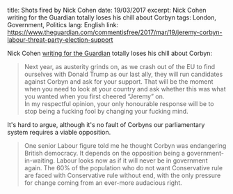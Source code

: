 title: Shots fired by Nick Cohen
date: 19/03/2017
excerpt: Nick Cohen writing for the Guardian totally loses his chill about Corbyn
tags: London, Government, Politics
lang: English
link: https://www.theguardian.com/commentisfree/2017/mar/19/jeremy-corbyn-labour-threat-party-election-support

Nick Cohen [writing for the Guardian](https://www.theguardian.com/commentisfree/2017/mar/19/jeremy-corbyn-labour-threat-party-election-support) totally loses his chill about Corbyn:

> Next year, as austerity grinds on, as we crash out of the EU to find ourselves with Donald Trump as our last ally, they will run candidates against Corbyn and ask for your support. That will be the moment when you need to look at your country and ask whether this was what you wanted when you first cheered “Jeremy” on.  
In my respectful opinion, your only honourable response will be to stop being a fucking fool by changing your fucking mind.

It's hard to argue, although it's no fault of Corbyns our parliamentary system requires a viable opposition.

> One senior Labour figure told me he thought Corbyn was endangering British democracy. It depends on the opposition being a government-in-waiting. Labour looks now as if it will never be in government again. The 60% of the population who do not want Conservative rule are faced with Conservative rule without end, with the only pressure for change coming from an ever-more audacious right.